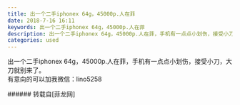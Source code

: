 ```yaml
---
title: 出一个二手iphonex 64g，45000p.人在菲
date: 2018-7-16 16:11
keywords: 出一个二手iphonex 64g，45000p.人在菲
description: 出一个二手iphonex 64g，45000p.人在菲，手机有一点点小划伤，接受小刀，大刀就别来了。有意向的可以加我微信：lino5258
categories: used
---
```

<td class="t_f" id="postmessage_1518190">

出一个二手iphonex 64g，45000p.人在菲，手机有一点点小划伤，接受小刀，大刀就别来了。<br/>
有意向的可以加我微信：lino5258<br/>
</td>
###### 转载自[菲龙网]